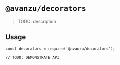 # `@avanzu/decorators`

> TODO: description

## Usage

```
const decorators = require('@avanzu/decorators');

// TODO: DEMONSTRATE API
```
